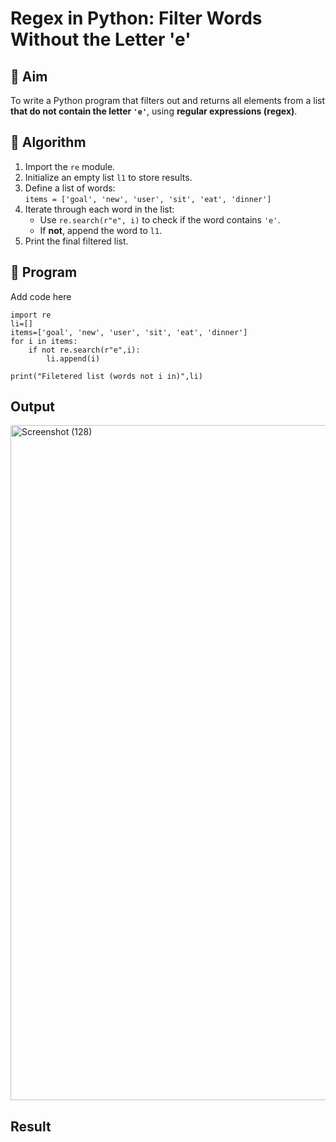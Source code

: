 # Regex in Python: Filter Words Without the Letter 'e'

## 🎯 Aim
To write a Python program that filters out and returns all elements from a list **that do not contain the letter `'e'`**, using **regular expressions (regex)**.

## 🧠 Algorithm
1. Import the `re` module.
2. Initialize an empty list `l1` to store results.
3. Define a list of words:  
   `items = ['goal', 'new', 'user', 'sit', 'eat', 'dinner']`
4. Iterate through each word in the list:
   - Use `re.search(r"e", i)` to check if the word contains `'e'`.
   - If **not**, append the word to `l1`.
5. Print the final filtered list.

## 🧾 Program
Add code here
```
import re
li=[]
items=['goal', 'new', 'user', 'sit', 'eat', 'dinner']
for i in items:
    if not re.search(r"e",i):
        li.append(i)

print("Filetered list (words not i in)",li)
```
## Output
<img width="1920" height="1080" alt="Screenshot (128)" src="https://github.com/user-attachments/assets/6d912c6d-a2d9-4fbb-8b85-2fe4dde0e69a" />

## Result
